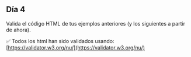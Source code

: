 ## Día 4

Valida el código HTML de tus ejemplos anteriores (y los siguientes a partir de ahora).

✅ Todos los html han sido validados usando:  
[https://validator.w3.org/nu/](https://validator.w3.org/nu/)
